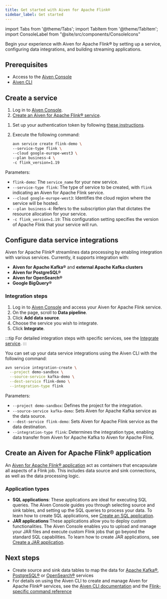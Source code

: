 ```yaml
---
title: Get started with Aiven for Apache Flink®
sidebar_label: Get started
---
```

import Tabs from '@theme/Tabs';
import TabItem from '@theme/TabItem';
import ConsoleLabel from "@site/src/components/ConsoleIcons"

Begin your experience with Aiven for Apache Flink® by setting up a service, configuring data integrations, and building streaming applications.

## Prerequisites

- Access to the [Aiven Console](https://console.aiven.io)
- [Aiven CLI](https://github.com/aiven/aiven-client)

## Create a service

<Tabs groupId="group1">
<TabItem value="1" label="Console" default>

1. Log in to [Aiven Console](https://console.aiven.io).
1. [Create an Aiven for Apache Flink® service](/docs/platform/howto/create_new_service).

</TabItem>
<TabItem value="2" label="CLI">

1. Set up your authentication token by following
   [these instructions](/docs/platform/howto/create_authentication_token).
1. Execute the following command:

   ```bash
   avn service create flink-demo \
   --service-type flink \
   --cloud google-europe-west3 \
   --plan business-4 \
   -c flink_version=1.19
   ```

Parameters:

- `flink-demo`: The `service_name` for your new service.
- `--service-type flink`: The type of service to be created, with `flink` indicating an Aiven for Apache Flink service.
- `--cloud google-europe-west3`: Identifies the cloud region where the service
  will be hosted.
- `--plan business-4`: Refers to the subscription plan that dictates the resource
  allocation for your service.
- `-c flink_version=1.19`: This configuration setting specifies the version of
  Apache Flink that your service will run.

</TabItem>
</Tabs>

## Configure data service integrations

<Tabs groupId="group1">
<TabItem value="1" label="Console" default>

Aiven for Apache Flink® streamlines data processing by enabling integration with
various services. Currently, it supports integration with:

- **Aiven for Apache Kafka®** and **external Apache Kafka clusters**
- **Aiven for PostgreSQL®**
- **Aiven for OpenSearch®**
- **Google BigQuery®**

### Integration steps

1. Log in to [Aiven Console](https://console.aiven.io) and access your
   Aiven for Apache Flink service.
1. On the <ConsoleLabel name="overview"/> page, scroll to **Data pipeline**.
1. Click **Add data source**.
1. Choose the service you wish to integrate.
1. Click **Integrate**.

:::tip
For detailed integration steps with specific services, see the [Integrate service](/docs/products/flink/howto/list-integrations).
:::

</TabItem>
<TabItem value="2" label="CLI">
You can set up your data service integrations using the Aiven CLI
with the following command:

```bash
avn service integration-create \
  --project demo-sandbox \
  --source-service kafka-demo \
  --dest-service flink-demo \
  --integration-type flink
```

Parameters:

- `--project demo-sandbox`: Defines the project for the integration.
- `--source-service kafka-demo`: Sets Aiven for Apache Kafka service
  as the data source.
- `--dest-service flink-demo`: Sets Aiven for Apache Flink service as
  the data destination.
- `--integration-type flink`: Determines the integration type, enabling data transfer
  from Aiven for Apache Kafka to Aiven for Apache Flink.

</TabItem>
</Tabs>

## Create an Aiven for Apache Flink® application

An [Aiven for Apache Flink® application](concepts/flink-applications) act as containers
that encapsulate all aspects of a Flink job. This includes data source and sink
connections, as well as the data processing logic.

### Application types

- **SQL applications**: These applications are ideal for executing SQL queries. The
  Aiven Console guides you through selecting source and sink tables, and setting up the
  SQL queries to process your data. To learn how to create SQL applications, see
  [Create an SQL application](/docs/products/flink/howto/create-sql-application).
- **JAR applications**:These applications allow you to deploy custom functionalities. The
  Aiven Console enables you to upload and manage your JAR files and execute custom Flink
  jobs that go beyond the standard SQL capabilities. To learn how to create
  JAR applications, see [Create a JAR application](/docs/products/flink/howto/create-jar-application).


## Next steps

-   Create source and sink data tables to map the data for
    [Apache Kafka®](howto/connect-kafka),
    [PostgreSQL®](howto/connect-pg) or
    [OpenSearch®](howto/connect-opensearch) services
-   For details on using the Aiven CLI to create and manage Aiven for
    Apache Flink® services, see the
    [Aiven CLI documentation](/docs/tools/cli) and the
    [Flink-specific command reference](/docs/tools/cli/service/flink)

